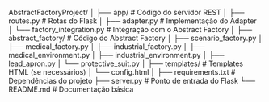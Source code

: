 AbstractFactoryProject/
│
├── app/                     # Código do servidor REST
│   ├── routes.py            # Rotas do Flask
│   ├── adapter.py           # Implementação do Adapter
│   └── factory_integration.py # Integração com o Abstract Factory
│
├── abstract_factory/        # Código do Abstract Factory
│   ├── scenario_factory.py
│   ├── medical_factory.py
│   ├── industrial_factory.py
│   ├── medical_environment.py
│   ├── industrial_environment.py
│   ├── lead_apron.py
│   └── protective_suit.py
│
├── templates/               # Templates HTML (se necessários)
│   └── config.html
│
├── requirements.txt         # Dependências do projeto
├── server.py                # Ponto de entrada do Flask
└── README.md                # Documentação básica

